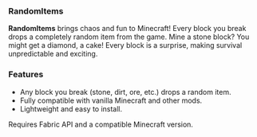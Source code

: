 ### RandomItems

**RandomItems** brings chaos and fun to Minecraft! Every block you break drops a completely random item from the game. Mine a stone block? You might get a diamond, a cake! Every block is a surprise, making survival unpredictable and exciting.

### Features

- Any block you break (stone, dirt, ore, etc.) drops a random item.
- Fully compatible with vanilla Minecraft and other mods.
- Lightweight and easy to install.

Requires Fabric API and a compatible Minecraft version.
